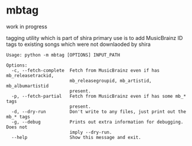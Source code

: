 # mbtag
work in progress

tagging utility which is part of shira
primary use is to add MusicBrainz ID tags to existing songs which were not downlaoded by shira

```
Usage: python -m mbtag [OPTIONS] INPUT_PATH

Options:
  -c, --fetch-complete  Fetch from MusicBrainz even if has mb_releasetrackid, 
                        mb_releasegroupid, mb_artistid, mb_albumartistid      
                        present.
  -p, --fetch-partial   Fetch from MusicBrainz even if has some mb_* tags     
                        present.
  -d, --dry-run         Don't write to any files, just print out the mb_* tags
  -g, --debug           Prints out extra information for debugging. Does not  
                        imply --dry-run.
  --help                Show this message and exit.
```